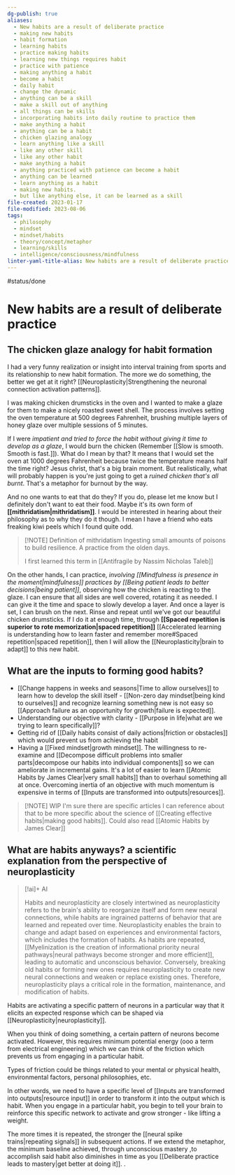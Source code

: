 ```yaml
---
dg-publish: true
aliases:
  - New habits are a result of deliberate practice
  - making new habits
  - habit formation
  - learning habits
  - practice making habits
  - learning new things requires habit
  - practice with patience
  - making anything a habit
  - become a habit
  - daily habit
  - change the dynamic
  - anything can be a skill
  - make a skill out of anything
  - all things can be skills
  - incorporating habits into daily routine to practice them
  - make anything a habit
  - anything can be a habit
  - chicken glazing analogy
  - learn anything like a skill
  - like any other skill
  - like any other habit
  - make anything a habit
  - anything practiced with patience can become a habit
  - anything can be learned
  - learn anything as a habit
  - making new habits.
  - but like anything else, it can be learned as a skill
file-created: 2023-01-17
file-modified: 2023-08-06
tags:
  - philosophy
  - mindset
  - mindset/habits
  - theory/concept/metaphor
  - learning/skills
  - intelligence/consciousness/mindfulness
linter-yaml-title-alias: New habits are a result of deliberate practice
---
```


#status/done

# New habits are a result of deliberate practice

## The chicken glaze analogy for habit formation

I had a very funny realization or insight into interval training from sports and its relationship to new habit formation. The more we do something, the better we get at it right?  [[Neuroplasticity|Strengthening the neuronal connection activation patterns]].

I was making chicken drumsticks in the oven and I wanted to make a glaze for them to make a nicely roasted sweet shell. The process involves setting the oven temperature at 500 degrees Fahrenheit, brushing multiple layers of honey glaze over multiple sessions of 5 minutes.

If I were *impatient and tried to force the habit without giving it time to develop as a glaze*, I would burn the chicken (Remember [[Slow is smooth. Smooth is fast.]]). What do I mean by that? It means that I would set the oven at 1000 degrees Fahrenheit because twice the temperature means half the time right? Jesus christ, that's a big brain moment. But realistically, what will probably happen is you're just going to get a *ruined chicken that's all burnt*. That's a metaphor for burnout by the way.

And no one wants to eat that do they? If you do, please let me know but I definitely don't want to eat their food. Maybe it's its own form of **[[mithridatism|mithridatism]]**. I would be interested in hearing about their philosophy as to why they do it though. I mean I have a friend who eats freaking kiwi peels which I found quite odd.

> [!NOTE] Definition of mithridatism
> Ingesting small amounts of poisons to build resilience. A practice from the olden days.
>
> I first learned this term in [[Antifragile by Nassim Nicholas Taleb]]

On the other hands, I can practice, *involving [[Mindfulness is presence in the moment|mindfulness]] practices by [[Being patient leads to better decisions|being patient]]*, observing how the chicken is reacting to the glaze. I can ensure that all sides are well covered, rotating it as needed. I can give it the time and space to slowly develop a layer. And once a layer is set, I can brush on the next. Rinse and repeat until we've got our beautiful chicken drumsticks. If I do it at enough time, through **[[Spaced repetition is superior to rote memorization|spaced repetition]]** [[Accelerated learning is understanding how to learn faster and remember more#Spaced repetition|spaced repetition]], then I will allow the [[Neuroplasticity|brain to adapt]] to this new habit.

## What are the inputs to forming good habits?

- [[Change happens in weeks and seasons|Time to allow ourselves]] to learn how to develop the skill itself - [[Non-zero day mindset|being kind to ourselves]] and recognize learning something new is not easy so [[Approach failure as an opportunity for growth|failure is expected]].
- Understanding our objective with clarity - [[Purpose in life|what are we trying to learn specifically]]?
- Getting rid of [[Daily habits consist of daily actions|friction or obstacles]] which would prevent us from achieving the habit
- Having a [[Fixed mindset|growth mindset]]. The willingness to re-examine and [[Decompose difficult problems into smaller parts|decompose our habits into individual components]] so we can ameliorate in incremental gains. It's a lot of easier to learn [[Atomic Habits by James Clear|very small habits]] than to overhaul something all at once. Overcoming inertia of an objective with much momentum is expensive in terms of [[Inputs are transformed into outputs|resources]].

> [!NOTE] WIP
> I'm sure there are specific articles I can reference about that to be more specific about the science of [[Creating effective habits|making good habits]]. Could also read [[Atomic Habits by James Clear]]

## What are habits anyways? a scientific explanation from the perspective of neuroplasticity

> [!ai]+ AI
>
> Habits and neuroplasticity are closely intertwined as neuroplasticity refers to the brain's ability to reorganize itself and form new neural connections, while habits are ingrained patterns of behavior that are learned and repeated over time. Neuroplasticity enables the brain to change and adapt based on experiences and environmental factors, which includes the formation of habits. As habits are repeated, [[Myelinization is the creation of informational priority neural pathways|neural pathways become stronger and more efficient]], leading to automatic and unconscious behavior. Conversely, breaking old habits or forming new ones requires neuroplasticity to create new neural connections and weaken or replace existing ones. Therefore, neuroplasticity plays a critical role in the formation, maintenance, and modification of habits.


Habits are activating a specific pattern of neurons in a particular way that it elicits an expected response which can be shaped via [[Neuroplasticity|neuroplasticity]].

When you think of doing something, a certain pattern of neurons become activated. However, this requires minimum potential energy (ooo a term from electrical engineering) which we can think of the friction which prevents us from engaging in a particular habit.

Types of friction could be things related to your mental or physical health, environmental factors, personal philosophies, etc.

In other words, we need to have a specific level of [[Inputs are transformed into outputs|resource input]] in order to transform it into the output which is habit. When you engage in a particular habit, you begin to tell your brain to reinforce this specific network to activate and grow stronger - like lifting a weight.

The more times it is repeated, the stronger the [[neural spike trains|repeating signals]] in subsequent actions. If we extend the metaphor, the minimum baseline achieved, through unconscious mastery ,to accomplish said habit also diminishes in time as you [[Deliberate practice leads to mastery|get better at doing it]]. .
